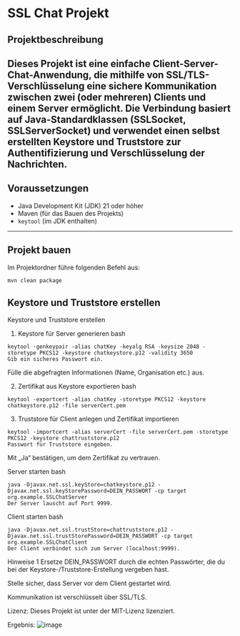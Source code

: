 # SSL Chat Projekt

## Projektbeschreibung
Dieses Projekt ist eine einfache Client-Server-Chat-Anwendung, die mithilfe von SSL/TLS-Verschlüsselung eine sichere Kommunikation zwischen zwei (oder mehreren) Clients und einem Server ermöglicht.
Die Verbindung basiert auf Java-Standardklassen (SSLSocket, SSLServerSocket) und verwendet einen selbst erstellten Keystore und Truststore zur Authentifizierung und Verschlüsselung der Nachrichten.
---

## Voraussetzungen
- Java Development Kit (JDK) 21 oder höher
- Maven (für das Bauen des Projekts)
- `keytool` (im JDK enthalten)

---

## Projekt bauen
Im Projektordner führe folgenden Befehl aus:

```bash
mvn clean package
```

## Keystore und Truststore erstellen
Keystore und Truststore erstellen
1. Keystore für Server generieren
bash
```
keytool -genkeypair -alias chatKey -keyalg RSA -keysize 2048 -storetype PKCS12 -keystore chatkeystore.p12 -validity 3650
Gib ein sicheres Passwort ein.
```
Fülle die abgefragten Informationen (Name, Organisation etc.) aus.

2. Zertifikat aus Keystore exportieren
bash
```
keytool -exportcert -alias chatKey -storetype PKCS12 -keystore chatkeystore.p12 -file serverCert.pem
```
3. Truststore für Client anlegen und Zertifikat importieren
```
keytool -importcert -alias serverCert -file serverCert.pem -storetype PKCS12 -keystore chattruststore.p12
Passwort für Truststore eingeben.
```
Mit „Ja“ bestätigen, um dem Zertifikat zu vertrauen.

Server starten
bash
```
java -Djavax.net.ssl.keyStore=chatkeystore.p12 -Djavax.net.ssl.keyStorePassword=DEIN_PASSWORT -cp target org.example.SSLChatServer
Der Server lauscht auf Port 9999.
```
Client starten
bash
```
java -Djavax.net.ssl.trustStore=chattruststore.p12 -Djavax.net.ssl.trustStorePassword=DEIN_PASSWORT -cp target org.example.SSLChatClient
Der Client verbindet sich zum Server (localhost:9999).
```
Hinweise 1
Ersetze DEIN_PASSWORT durch die echten Passwörter, die du bei der Keystore-/Truststore-Erstellung vergeben hast.

Stelle sicher, dass Server vor dem Client gestartet wird.

Kommunikation ist verschlüsselt über SSL/TLS.

Lizenz:
Dieses Projekt ist unter der MIT-Lizenz lizenziert.


Ergebnis:
![image](https://github.com/user-attachments/assets/6c708205-c0ae-49d5-92c4-244b48787757)




